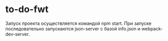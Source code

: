 # to-do-fwt

Запуск проекта осуществляется командой npm start. При запуске последовательно запускаются json-server с базой info.json и webpack-dev-server.